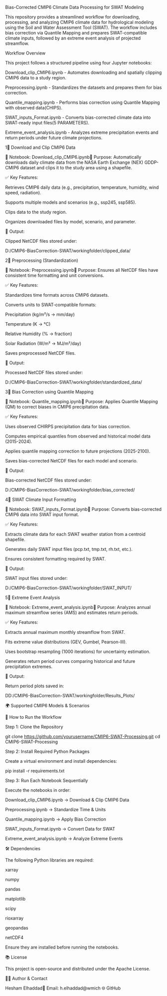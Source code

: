 Bias-Corrected CMIP6 Climate Data Processing for SWAT Modeling

This repository provides a streamlined workflow for downloading, processing, and analyzing CMIP6 climate data for hydrological modeling using the Soil and Water Assessment Tool (SWAT). The workflow includes bias correction via Quantile Mapping and prepares SWAT-compatible climate inputs, followed by an extreme event analysis of projected streamflow.

Workflow Overview

This project follows a structured pipeline using four Jupyter notebooks:

Download_clip_CMIP6.ipynb - Automates downloading and spatially clipping CMIP6 data to a study region.

Preprocessing.ipynb - Standardizes the datasets and prepares them for bias correction.

Quantile_mapping.ipynb - Performs bias correction using Quantile Mapping with observed data(CHIPS).

SWAT_inputs_Format.ipynb - Converts bias-corrected climate data into SWAT-ready input files(5 PARAMETERS).

Extreme_event_analysis.ipynb - Analyzes extreme precipitation events and return periods under future climate projections.

1⃣ Download and Clip CMIP6 Data

📌 Notebook: Download_clip_CMIP6.ipynb🔹 Purpose: Automatically downloads daily climate data from the NASA Earth Exchange (NEX) GDDP-CMIP6 dataset and clips it to the study area using a shapefile.

✅ Key Features:

Retrieves CMIP6 daily data (e.g., precipitation, temperature, humidity, wind speed, radiation).

Supports multiple models and scenarios (e.g., ssp245, ssp585).

Clips data to the study region.

Organizes downloaded files by model, scenario, and parameter.

📂 Output:

Clipped NetCDF files stored under:

D:/CMIP6-BiasCorrection-SWAT/workingfolder/clipped_data/

2⃣ Preprocessing (Standardization)

📌 Notebook: Preprocessing.ipynb🔹 Purpose: Ensures all NetCDF files have consistent time formatting and unit conversions.

✅ Key Features:

Standardizes time formats across CMIP6 datasets.

Converts units to SWAT-compatible formats:

Precipitation (kg/m²/s → mm/day)

Temperature (K → °C)

Relative Humidity (% → fraction)

Solar Radiation (W/m² → MJ/m²/day)

Saves preprocessed NetCDF files.

📂 Output:

Processed NetCDF files stored under:

D:/CMIP6-BiasCorrection-SWAT/workingfolder/standardized_data/

3⃣ Bias Correction using Quantile Mapping

📌 Notebook: Quantile_mapping.ipynb🔹 Purpose: Applies Quantile Mapping (QM) to correct biases in CMIP6 precipitation data.

✅ Key Features:

Uses observed CHIRPS precipitation data for bias correction.

Computes empirical quantiles from observed and historical model data (2015-2024).

Applies quantile mapping correction to future projections (2025-2100).

Saves bias-corrected NetCDF files for each model and scenario.

📂 Output:

Bias-corrected NetCDF files stored under:

D:/CMIP6-BiasCorrection-SWAT/workingfolder/bias_corrected/

4⃣ SWAT Climate Input Formatting

📌 Notebook: SWAT_inputs_Format.ipynb🔹 Purpose: Converts bias-corrected CMIP6 data into SWAT input format.

✅ Key Features:

Extracts climate data for each SWAT weather station from a centroid shapefile.

Generates daily SWAT input files (pcp.txt, tmp.txt, rh.txt, etc.).

Ensures consistent formatting required by SWAT.

📂 Output:

SWAT input files stored under:

D:/CMIP6-BiasCorrection-SWAT/workingfolder/SWAT_INPUT/

5⃣ Extreme Event Analysis

📌 Notebook: Extreme_event_analysis.ipynb🔹 Purpose: Analyzes annual maximum streamflow series (AMS) and estimates return periods.

✅ Key Features:

Extracts annual maximum monthly streamflow from SWAT.

Fits extreme value distributions (GEV, Gumbel, Pearson-III).

Uses bootstrap resampling (1000 iterations) for uncertainty estimation.

Generates return period curves comparing historical and future precipitation extremes.

📂 Output:

Return period plots saved in:

DD:/CMIP6-BiasCorrection-SWAT/workingfolder/Results_Plots/

🌍 Supported CMIP6 Models & Scenarios


🔧 How to Run the Workflow

Step 1: Clone the Repository

git clone https://github.com/yourusername/CMIP6-SWAT-Processing.git
cd CMIP6-SWAT-Processing

Step 2: Install Required Python Packages

Create a virtual environment and install dependencies:

pip install -r requirements.txt

Step 3: Run Each Notebook Sequentially

Execute the notebooks in order:

Download_clip_CMIP6.ipynb → Download & Clip CMIP6 Data

Preprocessing.ipynb → Standardize Time & Units

Quantile_mapping.ipynb → Apply Bias Correction

SWAT_inputs_Format.ipynb → Convert Data for SWAT

Extreme_event_analysis.ipynb → Analyze Extreme Events

🛠 Dependencies

The following Python libraries are required:

xarray

numpy

pandas

matplotlib

scipy

rioxarray

geopandas

netCDF4

Ensure they are installed before running the notebooks.

📚 License

This project is open-source and distributed under the Apache License.

👨‍💻 Author & Contact

Hesham Elhaddad📧 Email: h.elhaddad@wmich 🌐 GitHub

